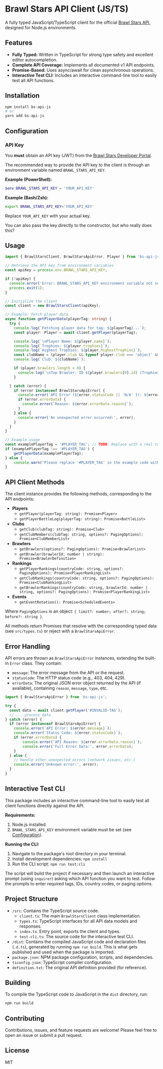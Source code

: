 # Brawl Stars API Client (JS/TS)

A fully typed JavaScript/TypeScript client for the official [Brawl Stars API](https://developer.brawlstars.com/), designed for Node.js environments.

## Features

*   **Fully Typed:** Written in TypeScript for strong type safety and excellent editor autocompletion.
*   **Complete API Coverage:** Implements all documented v1 API endpoints.
*   **Promise-Based:** Uses async/await for clean asynchronous operations.
*   **Interactive Test CLI:** Includes an interactive command-line tool to easily test all API functions.

## Installation

```bash
npm install bs-api-js
# or
yarn add bs-api-js
```

## Configuration

### API Key

You **must** obtain an API key (JWT) from the [Brawl Stars Developer Portal](https://developer.brawlstars.com/).

The recommended way to provide the API key to the client is through an environment variable named `BRAWL_STARS_API_KEY`.

**Example (PowerShell):**
```powershell
$env:BRAWL_STARS_API_KEY = 'YOUR_API_KEY'
```

**Example (Bash/Zsh):**
```bash
export BRAWL_STARS_API_KEY='YOUR_API_KEY'
```

Replace `YOUR_API_KEY` with your actual key.

You can also pass the key directly to the constructor, but who really does this?

## Usage

```typescript
import { BrawlStarsClient, BrawlStarsApiError, Player } from 'bs-api-js';

// Retrieve the API key from environment variables
const apiKey = process.env.BRAWL_STARS_API_KEY;

if (!apiKey) {
  console.error('Error: BRAWL_STARS_API_KEY environment variable not set.');
  process.exit(1);
}

// Initialize the client
const client = new BrawlStarsClient(apiKey);

// Example: Fetch player data
async function getPlayerData(playerTag: string) {
  try {
    console.log(`Fetching player data for tag: ${playerTag}...`);
    const player: Player = await client.getPlayer(playerTag);

    console.log(`\nPlayer Name: ${player.name}`);
    console.log(`Trophies: ${player.trophies}`);
    console.log(`Highest Trophies: ${player.highestTrophies}`);
    const clubName = (player.club && typeof player.club === 'object' && 'name' in player.club) ? player.club.name : 'N/A';
    console.log(`Club: ${clubName}`);

    if (player.brawlers.length > 0) {
      console.log(`\nTop Brawler: ID ${player.brawlers[0].id} (Trophies: ${player.brawlers[0].trophies})`);
    }

  } catch (error) {
    if (error instanceof BrawlStarsApiError) {
      console.error(`API Error (${error.statusCode || 'N/A' }): ${error.message}`);
      if (error.errorData) {
        console.error(`Reason: ${error.errorData.reason}`);
      }
    } else {
      console.error('An unexpected error occurred:', error);
    }
  }
}

// Example usage
const examplePlayerTag = '#PLAYER_TAG'; // TODO: Replace with a real tag
if (examplePlayerTag !== '#PLAYER_TAG') {
    getPlayerData(examplePlayerTag);
} else {
    console.warn("Please replace '#PLAYER_TAG' in the example code with a valid player tag.");
}

```

## API Client Methods

The client instance provides the following methods, corresponding to the API endpoints:

*   **Players**
    *   `getPlayer(playerTag: string): Promise<Player>`
    *   `getPlayerBattleLog(playerTag: string): Promise<BattleList>`
*   **Clubs**
    *   `getClub(clubTag: string): Promise<Club>`
    *   `getClubMembers(clubTag: string, options?: PagingOptions): Promise<ClubMemberList>`
*   **Brawlers**
    *   `getBrawlers(options?: PagingOptions): Promise<BrawlerList>`
    *   `getBrawler(brawlerId: number | string): Promise<BrawlerDefinition>`
*   **Rankings**
    *   `getPlayerRankings(countryCode: string, options?: PagingOptions): Promise<PlayerRankingList>`
    *   `getClubRankings(countryCode: string, options?: PagingOptions): Promise<ClubRankingList>`
    *   `getBrawlerRankings(countryCode: string, brawlerId: number | string, options?: PagingOptions): Promise<PlayerRankingList>`
*   **Events**
    *   `getEventRotation(): Promise<ScheduledEvents>`

Where `PagingOptions` is an object: `{ limit?: number; after?: string; before?: string }`.

All methods return Promises that resolve with the corresponding typed data (see `src/types.ts`) or reject with a `BrawlStarsApiError`.

## Error Handling

API errors are thrown as `BrawlStarsApiError` instances, extending the built-in `Error` class. They contain:

*   `message`: The error message from the API or the request.
*   `statusCode`: The HTTP status code (e.g., 403, 404, 429).
*   `errorData`: The original JSON error object returned by the API (if available), containing `reason`, `message`, `type`, etc.

```typescript
import { BrawlStarsApiError } from 'bs-api-js';

try {
  const data = await client.getPlayer('#INVALID-TAG');
  // ... process data
} catch (error) {
  if (error instanceof BrawlStarsApiError) {
    console.error(`API Error: ${error.message}`);
    console.error(`Status Code: ${error.statusCode}`);
    if (error.errorData) {
        console.error(`API Reason: ${error.errorData.reason}`);
        console.error('Full Error Data:', error.errorData);
    }
  } else {
    // Handle other unexpected errors (network issues, etc.)
    console.error('Unknown error:', error);
  }
}
```

## Interactive Test CLI

This package includes an interactive command-line tool to easily test all client functions directly against the API.

**Requirements:**

1.  Node.js installed.
2.  `BRAWL_STARS_API_KEY` environment variable must be set (see [Configuration](#configuration)).

**Running the CLI:**

1.  Navigate to the package's root directory in your terminal.
2.  Install development dependencies: `npm install`
3.  Run the CLI script: `npm run test:cli`

The script will build the project if necessary and then launch an interactive prompt (using `inquirer`) asking which API function you want to test. Follow the prompts to enter required tags, IDs, country codes, or paging options.

## Project Structure

*   `/src`: Contains the TypeScript source code.
    *   `client.ts`: The main `BrawlStarsClient` class implementation.
    *   `types.ts`: TypeScript interfaces for all API data models and responses.
    *   `index.ts`: Entry point, exports the client and types.
    *   `test-cli.ts`: The source code for the interactive test CLI.
*   `/dist`: Contains the compiled JavaScript code and declaration files (`.d.ts`), generated by running `npm run build`. This is what gets published and used when the package is imported.
*   `package.json`: NPM package configuration, scripts, and dependencies.
*   `tsconfig.json`: TypeScript compiler configuration.
*   `definition.txt`: The original API definition provided (for reference).

## Building

To compile the TypeScript code to JavaScript in the `dist` directory, run:

```bash
npm run build
```

## Contributing

Contributions, issues, and feature requests are welcome! Please feel free to open an issue or submit a pull request.

## License

MIT 